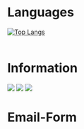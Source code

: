 # Languages
[![Top Langs](https://github-readme-stats.vercel.app/api/top-langs/?username=TANAKADOREI&langs_count=8&theme=tokyonight)](https://github.com/anuraghazra/github-readme-stats)<br>
<br>
# Information
<a href="mailto:tanaka.dorei.game.ch@gmail.com?subject=%3CDM%3E%3A%5Btitle%5D&body=English%0D%0A*%20Delete%20%5Btitle%5D%20and%20enter%20a%20title%0D%0A*%20You%20can%20write%20the%20content%20freely.%0D%0A%0D%0AJapanese%0D%0A*%20%5Btitle%5D%E3%82%92%E3%82%AF%E3%83%AA%E3%82%A2%E3%81%97%E3%81%A6%E3%82%BF%E3%82%A4%E3%83%88%E3%83%AB%E3%82%92%E5%85%A5%E5%8A%9B%E3%81%97%E3%81%A6%E3%81%8F%E3%81%A0%E3%81%95%E3%81%84%0D%0A*%20%E5%86%85%E5%AE%B9%E3%82%92%E8%87%AA%E7%94%B1%E3%81%AB%E4%BD%9C%E6%88%90%E3%81%97%E3%81%A6%E3%81%8F%E3%81%A0%E3%81%95%E3%81%84%E3%80%82"><img src="https://img.shields.io/badge/Mail-Gmail-red?style=for-the-badge&logo=appveyor"/></a>
<a href="https://www.mintblueprojects.com"><img src="https://img.shields.io/badge/Project-MintBlueProjects-green?style=for-the-badge&logo=appveyor"/></a>
<a href="https://github.com/TANAKADOREI/ShadowProject"><img src="https://img.shields.io/badge/Project-ShadowProject-lightgrey?style=for-the-badge&logo=appveyor"/></a>
# Email-Form
